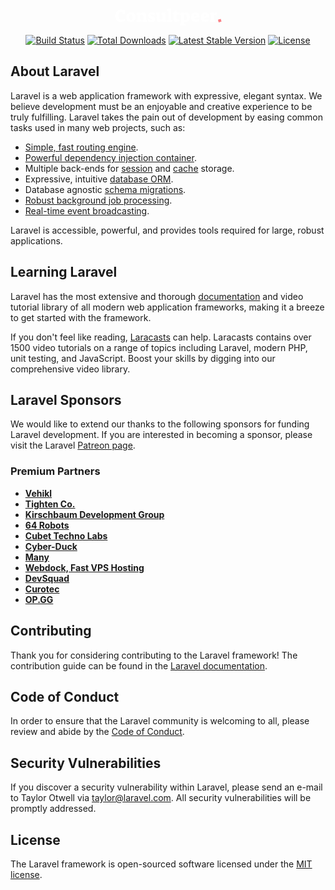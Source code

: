 <p align="center">
<svg width="171" height="29" viewBox="0 0 171 29" fill="none" xmlns="http://www.w3.org/2000/svg">
    <path d="M9.548 22.42C6.71067 22.42 4.52667 21.552 2.996 19.816C1.46533 18.08 0.7 15.6253 0.7 12.452C0.7 10.436 1.064 8.7 1.792 7.244C2.53867 5.76933 3.612 4.64933 5.012 3.884C6.412 3.1 8.07333 2.708 9.996 2.708C12.18 2.708 14.4293 3.20267 16.744 4.192C16.576 5.872 16.3053 7.72933 15.932 9.764L13.804 9.904L11.872 7.076C11.0507 6.83333 10.1453 6.712 9.156 6.712C8.40933 6.712 7.7 6.77733 7.028 6.908C6.72933 7.48667 6.48667 8.252 6.3 9.204C6.11333 10.156 6.02 11.1173 6.02 12.088C6.02 14.16 6.39333 15.7 7.14 16.708C7.90533 17.6973 9.10933 18.2107 10.752 18.248C11.4053 18.248 12.2267 18.1547 13.216 17.968C14.224 17.7627 15.204 17.5013 16.156 17.184L17.024 20.264C16.0533 20.8987 14.8773 21.4213 13.496 21.832C12.1333 22.224 10.8173 22.42 9.548 22.42ZM25.4682 22.364C23.0975 22.364 21.3242 21.7573 20.1482 20.544C18.9909 19.3307 18.4122 17.4733 18.4122 14.972C18.4122 13.3667 18.7015 11.9667 19.2802 10.772C19.8775 9.57733 20.7269 8.66267 21.8282 8.028C22.9295 7.39333 24.2269 7.076 25.7202 7.076C30.5549 7.076 32.9722 9.57733 32.9722 14.58C32.9722 17.0253 32.3095 18.9387 30.9842 20.32C29.6775 21.6827 27.8389 22.364 25.4682 22.364ZM25.9162 19.088C26.2895 19.088 26.6162 19.06 26.8962 19.004C27.1762 18.9293 27.4749 18.8173 27.7922 18.668C27.9042 18.2387 27.9975 17.688 28.0722 17.016C28.1469 16.344 28.1842 15.7 28.1842 15.084C28.1842 13.572 27.9415 12.424 27.4562 11.64C26.9895 10.856 26.2895 10.464 25.3562 10.464C24.7402 10.464 24.1149 10.548 23.4802 10.716C23.3495 10.996 23.2469 11.4533 23.1722 12.088C23.0975 12.704 23.0602 13.4133 23.0602 14.216C23.0602 15.784 23.3029 16.988 23.7882 17.828C24.2922 18.668 25.0015 19.088 25.9162 19.088ZM34.3335 19.312L36.0695 18.808V12.032C36.0695 11.6213 36.0415 11.36 35.9855 11.248C35.9295 11.1173 35.7801 10.9773 35.5375 10.828L34.3055 10.156L34.3895 8.056L35.0055 7.944C37.4508 7.45867 39.2148 7.19733 40.2975 7.16C40.4468 7.552 40.5681 7.98133 40.6615 8.448C41.8001 7.92533 42.7241 7.57067 43.4335 7.384C44.1615 7.17867 44.8428 7.076 45.4775 7.076C48.4455 7.076 49.9295 8.84933 49.9295 12.396V17.884C49.9295 18.276 49.9575 18.5373 50.0135 18.668C50.0695 18.7987 50.2281 18.9387 50.4895 19.088L51.8335 19.872L51.7215 21.972H43.9935L43.8535 19.312L45.2255 18.92V13.628C45.2255 12.788 45.1975 12.2 45.1415 11.864C45.0855 11.528 44.9268 11.2667 44.6655 11.08C44.4228 10.8933 43.9841 10.8 43.3495 10.8C42.6775 10.8 41.8281 10.9027 40.8015 11.108V17.884C40.8015 18.276 40.8295 18.5373 40.8855 18.668C40.9415 18.7987 41.0908 18.9387 41.3335 19.088L42.7055 19.872L42.5935 21.972H34.4735L34.3335 19.312ZM57.9978 22.476C56.5232 22.476 54.8152 22.2147 52.8738 21.692C52.9858 19.8627 53.1072 18.5093 53.2378 17.632L54.8338 17.324L56.5978 19.2C57.2138 19.3867 57.9045 19.48 58.6698 19.48C59.0992 19.48 59.4352 19.452 59.6778 19.396C59.7338 19.2467 59.7618 19.0413 59.7618 18.78C59.7618 18.556 59.7058 18.3693 59.5938 18.22C59.5005 18.0707 59.2765 17.8933 58.9218 17.688C58.5672 17.4827 57.9512 17.1653 57.0738 16.736C55.9725 16.1573 55.1325 15.644 54.5538 15.196C53.9752 14.7293 53.5552 14.2533 53.2938 13.768C53.0512 13.2827 52.9298 12.704 52.9298 12.032C52.9298 10.5387 53.4805 9.35333 54.5818 8.476C55.7018 7.59867 57.2138 7.16 59.1178 7.16C59.9018 7.16 60.7232 7.25333 61.5818 7.44C62.4592 7.608 63.2432 7.84133 63.9338 8.14C63.9338 9.35333 63.8498 10.7067 63.6818 12.2L62.2258 12.424L60.3498 10.408C59.8645 10.2587 59.1552 10.184 58.2218 10.184C58.0725 10.184 57.7738 10.2027 57.3258 10.24C57.2698 10.352 57.2418 10.5293 57.2418 10.772C57.2418 11.0333 57.3165 11.2667 57.4658 11.472C57.6152 11.6587 57.8765 11.8733 58.2498 12.116C58.6418 12.34 59.2578 12.6667 60.0978 13.096C61.3298 13.6933 62.2538 14.216 62.8698 14.664C63.5045 15.0933 63.9432 15.532 64.1858 15.98C64.4472 16.428 64.5778 16.9693 64.5778 17.604C64.5778 19.1347 63.9898 20.3293 62.8138 21.188C61.6565 22.0467 60.0512 22.476 57.9978 22.476ZM71.475 22.392C69.9817 22.392 68.871 21.9533 68.143 21.076C67.415 20.18 67.051 18.836 67.051 17.044V12.032C67.051 11.6213 67.0137 11.36 66.939 11.248C66.883 11.1173 66.7244 10.9773 66.463 10.828L65.203 10.156L65.343 8.056C65.6044 8.01867 65.791 7.98133 65.903 7.944C66.1084 7.90667 66.8364 7.776 68.087 7.552C69.3564 7.328 70.411 7.19733 71.251 7.16C71.4564 7.62667 71.615 8.168 71.727 8.784V15.84C71.727 16.6613 71.7457 17.24 71.783 17.576C71.839 17.912 71.9884 18.1733 72.231 18.36C72.4924 18.528 72.931 18.612 73.547 18.612C74.443 18.612 75.311 18.4533 76.151 18.136V12.032C76.151 11.6213 76.123 11.36 76.067 11.248C76.011 11.1173 75.8617 10.9773 75.619 10.828L74.387 10.156L74.499 8.056C76.011 7.776 77.187 7.56133 78.027 7.412C78.8857 7.26267 79.6697 7.17867 80.379 7.16C80.5844 7.62667 80.743 8.168 80.855 8.784V17.968C80.855 18.304 80.883 18.5373 80.939 18.668C80.995 18.7987 81.1257 18.9293 81.331 19.06L82.451 19.704L82.367 21.44C81.5644 21.6453 80.6404 21.832 79.595 22C78.5497 22.1493 77.579 22.2427 76.683 22.28C76.6084 22.056 76.5244 21.776 76.431 21.44C76.4124 21.2907 76.3657 21.1133 76.291 20.908H76.207C75.4417 21.356 74.6297 21.72 73.771 22C72.931 22.2613 72.1657 22.392 71.475 22.392ZM83.2781 19.424L85.2381 18.836V5.424C85.2381 5.01333 85.2008 4.752 85.1261 4.64C85.0701 4.50933 84.9115 4.36933 84.6501 4.22L83.4181 3.576L83.5581 1.448C83.9315 1.37333 84.2208 1.32667 84.4261 1.308C86.8901 0.86 88.6075 0.617333 89.5781 0.579999C89.7648 1.00933 89.8861 1.49467 89.9421 2.036V17.912C89.9421 18.304 89.9701 18.5653 90.0261 18.696C90.0821 18.8267 90.2408 18.9667 90.5021 19.116L91.8741 19.9L91.7621 22H83.3621L83.2781 19.424ZM98.7746 22.364C97.1319 22.364 95.9186 21.9627 95.1346 21.16C94.3506 20.3387 93.9586 19.0973 93.9586 17.436V10.632H91.9986V8.588L97.0386 3.996L98.6626 4.192V7.356H103.367V10.66H98.6626V16.428C98.6626 17.324 98.7839 17.9213 99.0266 18.22C99.2879 18.5187 99.7826 18.668 100.511 18.668C101.127 18.668 101.985 18.584 103.087 18.416L103.423 21.272C102.751 21.5893 101.995 21.8507 101.155 22.056C100.333 22.2613 99.5399 22.364 98.7746 22.364ZM104.151 25.36L105.887 24.884V12.032C105.887 11.6213 105.859 11.36 105.803 11.248C105.747 11.1173 105.588 10.9773 105.327 10.828L104.067 10.156L104.207 8.056C104.3 8.03733 104.394 8.01867 104.487 8C104.58 7.98133 104.683 7.96267 104.795 7.944C105.672 7.776 106.596 7.61733 107.567 7.468C108.556 7.3 109.368 7.19733 110.003 7.16C110.171 7.552 110.283 8 110.339 8.504C110.918 8.03733 111.534 7.68267 112.187 7.44C112.859 7.19733 113.522 7.076 114.175 7.076C116.042 7.076 117.47 7.73867 118.459 9.064C119.467 10.3707 119.971 12.2373 119.971 14.664C119.971 17.184 119.28 19.116 117.899 20.46C116.518 21.7853 114.52 22.448 111.907 22.448C111.627 22.448 111.188 22.4293 110.591 22.392V23.932C110.591 24.3427 110.619 24.6133 110.675 24.744C110.731 24.8747 110.89 25.0053 111.151 25.136L112.803 26.06L112.691 28.02H104.291L104.151 25.36ZM112.635 18.976C113.512 18.976 114.222 18.8547 114.763 18.612C114.912 18.1453 115.034 17.5853 115.127 16.932C115.239 16.26 115.295 15.6347 115.295 15.056C115.295 13.6187 115.043 12.508 114.539 11.724C114.054 10.94 113.372 10.548 112.495 10.548C111.954 10.548 111.319 10.7067 110.591 11.024V18.64C111.132 18.864 111.814 18.976 112.635 18.976ZM128.822 22.336C126.638 22.336 124.949 21.6733 123.754 20.348C122.578 19.0227 121.99 17.1933 121.99 14.86C121.99 13.236 122.28 11.8453 122.858 10.688C123.437 9.512 124.258 8.616 125.322 8C126.386 7.384 127.628 7.076 129.046 7.076C131.156 7.076 132.77 7.748 133.89 9.092C135.029 10.436 135.57 12.3493 135.514 14.832L127.002 16.4C127.264 17.184 127.628 17.7627 128.094 18.136C128.58 18.4907 129.214 18.668 129.998 18.668C130.54 18.668 131.184 18.5933 131.93 18.444C132.677 18.276 133.433 18.052 134.198 17.772L134.842 20.544C134.152 21.0667 133.256 21.496 132.154 21.832C131.053 22.168 129.942 22.336 128.822 22.336ZM130.922 12.48C130.885 11.7707 130.68 11.2573 130.306 10.94C129.952 10.604 129.448 10.436 128.794 10.436C128.253 10.436 127.74 10.5107 127.254 10.66C126.862 11.5747 126.685 12.564 126.722 13.628L130.922 12.48ZM144.217 22.336C142.033 22.336 140.344 21.6733 139.149 20.348C137.973 19.0227 137.385 17.1933 137.385 14.86C137.385 13.236 137.674 11.8453 138.253 10.688C138.832 9.512 139.653 8.616 140.717 8C141.781 7.384 143.022 7.076 144.441 7.076C146.55 7.076 148.165 7.748 149.285 9.092C150.424 10.436 150.965 12.3493 150.909 14.832L142.397 16.4C142.658 17.184 143.022 17.7627 143.489 18.136C143.974 18.4907 144.609 18.668 145.393 18.668C145.934 18.668 146.578 18.5933 147.325 18.444C148.072 18.276 148.828 18.052 149.593 17.772L150.237 20.544C149.546 21.0667 148.65 21.496 147.549 21.832C146.448 22.168 145.337 22.336 144.217 22.336ZM146.317 12.48C146.28 11.7707 146.074 11.2573 145.701 10.94C145.346 10.604 144.842 10.436 144.189 10.436C143.648 10.436 143.134 10.5107 142.649 10.66C142.257 11.5747 142.08 12.564 142.117 13.628L146.317 12.48ZM152.186 19.34L153.894 18.836V12.032C153.894 11.6213 153.866 11.36 153.81 11.248C153.754 11.1173 153.604 10.9773 153.362 10.828L152.13 10.156L152.214 8.056C152.531 7.98133 152.802 7.93467 153.026 7.916C155.284 7.44933 156.955 7.19733 158.038 7.16C158.206 7.64533 158.364 8.252 158.514 8.98C159.634 8.10267 160.586 7.496 161.37 7.16H162.966C162.947 7.86933 162.9 8.644 162.826 9.484C162.751 10.3053 162.658 10.968 162.546 11.472C161.874 11.4347 161.379 11.416 161.062 11.416C160.278 11.416 159.466 11.4627 158.626 11.556V17.912C158.626 18.304 158.654 18.5653 158.71 18.696C158.766 18.8267 158.915 18.9667 159.158 19.116L160.838 20.012L160.726 22H152.326L152.186 19.34Z" fill="white"/>
    <path d="M164.892 18.724L169.428 17.52L170.576 21.692L166.068 22.896L164.892 18.724Z" fill="#FA8186"/>
</svg>
</p>

<p align="center">
<a href="https://travis-ci.org/laravel/framework"><img src="https://travis-ci.org/laravel/framework.svg" alt="Build Status"></a>
<a href="https://packagist.org/packages/laravel/framework"><img src="https://img.shields.io/packagist/dt/laravel/framework" alt="Total Downloads"></a>
<a href="https://packagist.org/packages/laravel/framework"><img src="https://img.shields.io/packagist/v/laravel/framework" alt="Latest Stable Version"></a>
<a href="https://packagist.org/packages/laravel/framework"><img src="https://img.shields.io/packagist/l/laravel/framework" alt="License"></a>
</p>

## About Laravel

Laravel is a web application framework with expressive, elegant syntax. We believe development must be an enjoyable and creative experience to be truly fulfilling. Laravel takes the pain out of development by easing common tasks used in many web projects, such as:

- [Simple, fast routing engine](https://laravel.com/docs/routing).
- [Powerful dependency injection container](https://laravel.com/docs/container).
- Multiple back-ends for [session](https://laravel.com/docs/session) and [cache](https://laravel.com/docs/cache) storage.
- Expressive, intuitive [database ORM](https://laravel.com/docs/eloquent).
- Database agnostic [schema migrations](https://laravel.com/docs/migrations).
- [Robust background job processing](https://laravel.com/docs/queues).
- [Real-time event broadcasting](https://laravel.com/docs/broadcasting).

Laravel is accessible, powerful, and provides tools required for large, robust applications.

## Learning Laravel

Laravel has the most extensive and thorough [documentation](https://laravel.com/docs) and video tutorial library of all modern web application frameworks, making it a breeze to get started with the framework.

If you don't feel like reading, [Laracasts](https://laracasts.com) can help. Laracasts contains over 1500 video tutorials on a range of topics including Laravel, modern PHP, unit testing, and JavaScript. Boost your skills by digging into our comprehensive video library.

## Laravel Sponsors

We would like to extend our thanks to the following sponsors for funding Laravel development. If you are interested in becoming a sponsor, please visit the Laravel [Patreon page](https://patreon.com/taylorotwell).

### Premium Partners

- **[Vehikl](https://vehikl.com/)**
- **[Tighten Co.](https://tighten.co)**
- **[Kirschbaum Development Group](https://kirschbaumdevelopment.com)**
- **[64 Robots](https://64robots.com)**
- **[Cubet Techno Labs](https://cubettech.com)**
- **[Cyber-Duck](https://cyber-duck.co.uk)**
- **[Many](https://www.many.co.uk)**
- **[Webdock, Fast VPS Hosting](https://www.webdock.io/en)**
- **[DevSquad](https://devsquad.com)**
- **[Curotec](https://www.curotec.com/)**
- **[OP.GG](https://op.gg)**

## Contributing

Thank you for considering contributing to the Laravel framework! The contribution guide can be found in the [Laravel documentation](https://laravel.com/docs/contributions).

## Code of Conduct

In order to ensure that the Laravel community is welcoming to all, please review and abide by the [Code of Conduct](https://laravel.com/docs/contributions#code-of-conduct).

## Security Vulnerabilities

If you discover a security vulnerability within Laravel, please send an e-mail to Taylor Otwell via [taylor@laravel.com](mailto:taylor@laravel.com). All security vulnerabilities will be promptly addressed.

## License

The Laravel framework is open-sourced software licensed under the [MIT license](https://opensource.org/licenses/MIT).
